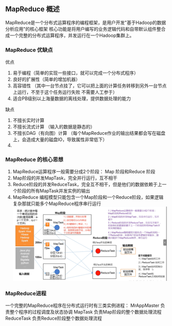 ## MapReduce 概述
MapReduce是一个分布式运算程序的编程框架，是用户开发"基于Hadoop的数据分析应用"的核心框架
核心功能是将用户编写的业务逻辑代码和自带默认组件整合成一个完整的分布式运算程序，并发运行在一个Hadoop集群上。

### MapReduce 优缺点
优点 
1. 易于编程（简单的实现一些接口，就可以完成一个分布式程序）
2. 良好的扩展性（简单的增加机器）
3. 高容错性 （其中一台节点挂了，它可以把上面的计算任务转移到另外一台节点上运行，不至于这个任务运行失败 不需要人工参于）
4. 适合PB级别以上海量数据的离线处理，提供数据处理的能力

缺点
1. 不擅长实时计算
2. 不擅长流式计算 （输入的数据是静态的）
3. 不擅长DAG（有向图）计算 （每个MapReduce作业的输出结果都会写在磁盘上，会造成大量的磁盘IO，导致属性非常低下）
4. 

### MapReduce 的核心思想
1. MapReduce运算程序一般需要分成2个阶段： Map 阶段和Reduce 阶段
2. Map阶段的并发MapTask，完全并行运行，互不相干
3. Reduce阶段的并发ReduceTask，完全互不相干，但是他们的数据依赖于上一个阶段的所有MapTask并发实例的输出
4. MapReduce 编程模型只能包含一个Map阶段和一个Reduce阶段，如果逻辑复杂那就只能多个MapReduce程序串行运行
![](imgs/001MapReduce编程核心思想.png)

### MapReduce进程
一个完整的MapReduce程序在分布式运行时有三类实例进程：
MrAppMaster 负责整个程序的过程调度及状态协调
MapTask 负责Map阶段的整个数据处理流程
ReduceTask  负责Reduce阶段整个数据处理流程







